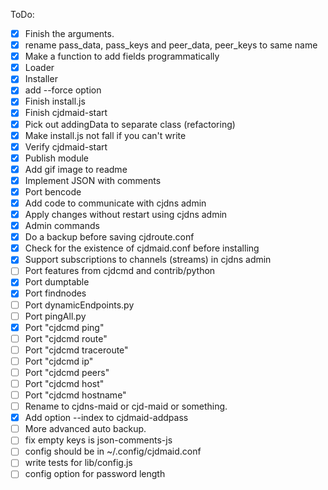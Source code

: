 ToDo:
- [x] Finish the arguments.
- [x] rename pass_data, pass_keys and peer_data, peer_keys to same name
- [x] Make a function to add fields programmatically
- [x] Loader
- [x] Installer
- [x] add --force option
- [x] Finish install.js
- [x] Finish cjdmaid-start
- [x] Pick out addingData to separate class (refactoring)
- [x] Make install.js not fall if you can't write
- [x] Verify cjdmaid-start
- [x] Publish module
- [x] Add gif image to readme
- [x] Implement JSON with comments
- [x] Port bencode
- [x] Add code to communicate with cjdns admin
- [x] Apply changes without restart using cjdns admin
- [x] Admin commands
- [x] Do a backup before saving cjdroute.conf
- [x] Check for the existence of cjdmaid.conf before installing
- [x] Support subscriptions to channels (streams) in cjdns admin
- [ ] Port features from cjdcmd and contrib/python
- [x] Port dumptable
- [x] Port findnodes
- [ ] Port dynamicEndpoints.py
- [ ] Port pingAll.py
- [x] Port "cjdcmd ping"
- [ ] Port "cjdcmd route"
- [ ] Port "cjdcmd traceroute"
- [ ] Port "cjdcmd ip"
- [ ] Port "cjdcmd peers"
- [ ] Port "cjdcmd host"
- [ ] Port "cjdcmd hostname"
- [ ] Rename to cjdns-maid or cjd-maid or something.
- [x] Add option --index to cjdmaid-addpass
- [ ] More advanced auto backup.
- [ ] fix empty keys is json-comments-js
- [ ] config should be in ~/.config/cjdmaid.conf
- [ ] write tests for lib/config.js
- [ ] config option for password length
